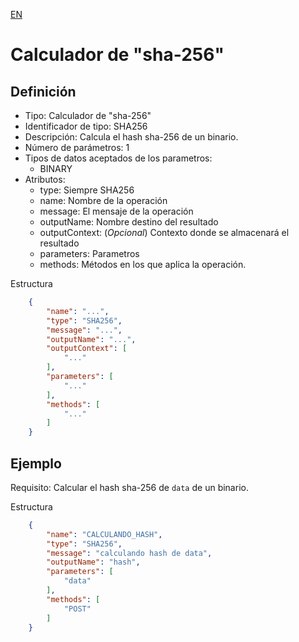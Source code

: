 [EN](SHA256.md)
# Calculador de "sha-256"

## Definición
* Tipo: Calculador de "sha-256"
* Identificador de tipo: SHA256
* Descripción: Calcula el hash sha-256 de un binario.
* Número de parámetros: 1
* Tipos de datos aceptados de los parametros:
  * BINARY
* Atributos:
  * type: Siempre SHA256
  * name: Nombre de la operación
  * message: El mensaje de la operación
  * outputName: Nombre destino del resultado
  * outputContext: (_Opcional_) Contexto donde se almacenará el resultado
  * parameters: Parametros
  * methods: Métodos en los que aplica la operación.

Estructura
```json
	{
		"name": "...",
		"type": "SHA256",
		"message": "...",
		"outputName": "...",
		"outputContext": [
			"..."
		],
		"parameters": [
			"..."
		],
		"methods": [
			"..."
		]
	}
```
## Ejemplo

Requisito: Calcular el hash sha-256 de `data` de un binario.

Estructura
```json
	{
		"name": "CALCULANDO_HASH",
		"type": "SHA256",
		"message": "calculando hash de data",
		"outputName": "hash",
		"parameters": [
			"data"
		],
		"methods": [
			"POST"
		]
	}
```
